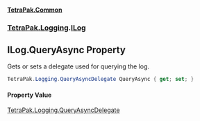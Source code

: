 #### [TetraPak.Common](index.md 'index')
### [TetraPak.Logging](TetraPak_Logging.md 'TetraPak.Logging').[ILog](TetraPak_Logging_ILog.md 'TetraPak.Logging.ILog')
## ILog.QueryAsync Property
Gets or sets a delegate used for querying the log.  
```csharp
TetraPak.Logging.QueryAsyncDelegate QueryAsync { get; set; }
```
#### Property Value
[TetraPak.Logging.QueryAsyncDelegate](https://docs.microsoft.com/en-us/dotnet/api/TetraPak.Logging.QueryAsyncDelegate 'TetraPak.Logging.QueryAsyncDelegate')
